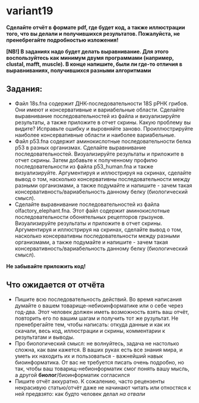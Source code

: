 # variant19
 **Сделайте отчёт в формате pdf, где будет код, а также иллюстрации того, что вы делали и получившихся результатов. Пожалуйста, не пренебрегайте подробностью изложения!**

 **[NB!] В заданиях надо будет делать выравнивание. Для этого воспользуйтесь как минимум двумя программами (например, clustal, mafft, muscle). В конце напишите, были ли где-то отличия в выравниваниях, получившихся разными алгоритмами** 
## Задания:  
- Файл 18s.fna содержит ДНК-последовательности 18S рРНК грибов. Они имеют и консервативные и вариабельные области. Сделайте выравнивание последовательностей из файла и визуализируйте результаты, а также приложите в отчет скрины. Какую проблему вы видите? Исправьте ошибку и выровняйте заново. Проиллюстрируйте наиболее консервативные области и наиболее вариабельные.  
- Файл p53.fna содержит аминокислотные последовательности белка p53 в разных организмах. Сделайте выравнивание последовательностей. Визуализируйте результаты и приложите в отчет скрины. Затем добавьте к полученному профилю последовательности из файла p53_human.fna и также визуализируйте. Аргументируя и иллюстрируя на скринах, сделайте вывод о том, насколько консервативны последовательности между разными организмами, а также подумайте и напишите - зачем такая консервативность/вариабельность данному белку (биологический смысл).
- Сделайте выравнивание последовательностей из файла olfactory_elephant.fna. Этот файл содержит аминокислотные последовательности обонятельных рецепторов грызунов. Визуализируйте результаты и приложите в отчет скрины. Аргументируя и иллюстрируя на скринах, сделайте вывод о том, насколько консервативны последовательности между разными организмами, а также подумайте и напишите - зачем такая консервативность/вариабельность данному белку (биологический смысл).  

 **Не забывайте приложить код!** 

## Что ожидается от отчёта 
+ Пишите всю последовательность действий. Во время написания думайте о вашем товарище-небиоинформатике или о себе через год-два. Этот человек должен иметь возможность взять ваш отчёт, повторить его по вашим шагам и получить тот же рузультат. Не пренебрегайте тем, чтобы написать: откуда данные и как их скачали, весь код, иллюстрации и скрины, комментарии к результатам и выводы.
 + Про биологический смысл: не волнуйтесь, задача не настолько сложна, как вам кажется. В ваших руках есть все знания мира, и уметь их находить их и пользоваться - важнейший навык биоинформатика. От вас не требуется писать очень подробно, но так, чтобы ваш товарищ-небионформатик смог понять вашу мысль, а другой **биолог**/биоинформатик согласился
+ Пишите отчёт аккуратно. К сожалению, часто рецензенты некрасивую статью/отчёт даже не начинают читать или отностяся к ней предвзято: как будто человек делал *на отвали*
